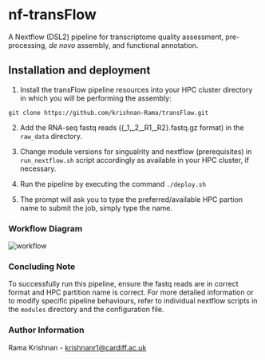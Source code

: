 # nf-transFlow
A Nextflow (DSL2) pipeline for transcriptome quality assessment, pre-processing, _de novo_ assembly, and functional annotation.

## Installation and deployment

1. Install the transFlow pipeline resources into your HPC cluster directory in which you will be performing the assembly:  

```
git clone https://github.com/krishnan-Rama/transFlow.git
```

2. Add the RNA-seq fastq reads ({_1,_2,_R1,_R2}.fastq.gz format) in the `raw_data` directory.  

3. Change module versions for singualrity and nextflow (prerequisites) in `run_nextflow.sh` script accordingly as available in your HPC cluster, if necessary. 
4. Run the pipeline by executing the command `./deploy.sh`  

5. The prompt will ask you to type the preferred/available HPC partion name to submit the job, simply type the name.

### Workflow Diagram
![workflow](https://github.com/krishnan-Rama/transpipeline_containerised/assets/104147619/892ae381-69b3-45e8-a485-ccd50cf1794a)


### Concluding Note

To successfully run this pipeline, ensure the fastq reads are in correct format and HPC partition name is correct. For more detailed information or to modify specific pipeline behaviours, refer to individual nextflow scripts in the `modules` directory and the configuration file.

### Author Information

Rama Krishnan - krishnanr1@cardiff.ac.uk
